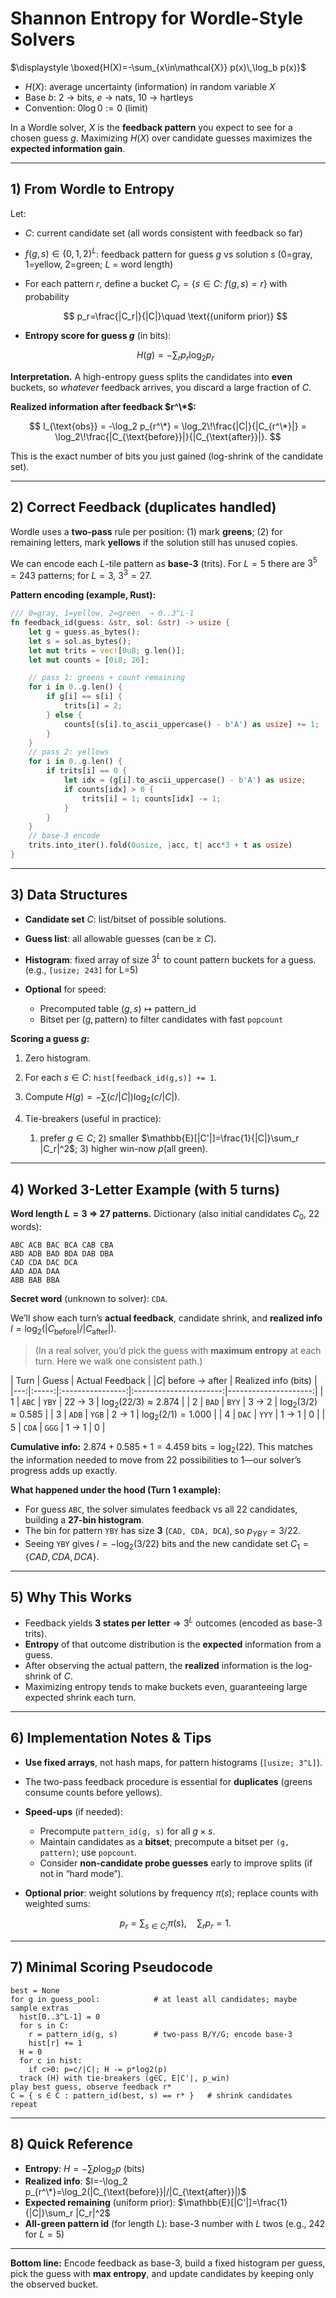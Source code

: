 # Shannon Entropy for Wordle-Style Solvers

$\displaystyle \boxed{H(X)=-\sum_{x\in\mathcal{X}} p(x)\,\log_b p(x)}$

* $H(X)$: average uncertainty (information) in random variable $X$
* Base $b$: 2 → bits, $e$ → nats, 10 → hartleys
* Convention: $0\log 0 := 0$ (limit)

In a Wordle solver, $X$ is the **feedback pattern** you expect to see for a chosen guess $g$. Maximizing $H(X)$ over candidate guesses maximizes the **expected information gain**.

---

## 1) From Wordle to Entropy

Let:

* $C$: current candidate set (all words consistent with feedback so far)
* $f(g,s)\in\{0,1,2\}^L$: feedback pattern for guess $g$ vs solution $s$
  (0=gray, 1=yellow, 2=green; $L$ = word length)
* For each pattern $r$, define a bucket $C_r=\{s\in C:\ f(g,s)=r\}$ with probability

  $$
  p_r=\frac{|C_r|}{|C|}\quad \text{(uniform prior)}
  $$
* **Entropy score for guess $g$** (in bits):

  $$
  H(g)=-\sum_r p_r \log_2 p_r
  $$

**Interpretation.** A high-entropy guess splits the candidates into **even** buckets, so *whatever* feedback arrives, you discard a large fraction of $C$.

**Realized information after feedback $r^\*$:**

$$
I_{\text{obs}} = -\log_2 p_{r^\*} = \log_2\!\frac{|C|}{|C_{r^\*}|} = \log_2\!\frac{|C_{\text{before}}|}{|C_{\text{after}}|}.
$$

This is the exact number of bits you just gained (log-shrink of the candidate set).

---

## 2) Correct Feedback (duplicates handled)

Wordle uses a **two-pass** rule per position:
(1) mark **greens**; (2) for remaining letters, mark **yellows** if the solution still has unused copies.

We can encode each $L$-tile pattern as **base-3** (trits). For $L=5$ there are $3^5=243$ patterns; for $L=3$, $3^3=27$.

**Pattern encoding (example, Rust):**

```rust
/// 0=gray, 1=yellow, 2=green  → 0..3^L-1
fn feedback_id(guess: &str, sol: &str) -> usize {
    let g = guess.as_bytes();
    let s = sol.as_bytes();
    let mut trits = vec![0u8; g.len()];
    let mut counts = [0i8; 26];

    // pass 1: greens + count remaining
    for i in 0..g.len() {
        if g[i] == s[i] {
            trits[i] = 2;
        } else {
            counts[(s[i].to_ascii_uppercase() - b'A') as usize] += 1;
        }
    }
    // pass 2: yellows
    for i in 0..g.len() {
        if trits[i] == 0 {
            let idx = (g[i].to_ascii_uppercase() - b'A') as usize;
            if counts[idx] > 0 {
                trits[i] = 1; counts[idx] -= 1;
            }
        }
    }
    // base-3 encode
    trits.into_iter().fold(0usize, |acc, t| acc*3 + t as usize)
}
```

---

## 3) Data Structures

* **Candidate set** $C$: list/bitset of possible solutions.
* **Guess list**: all allowable guesses (can be ≥ $C$).
* **Histogram**: fixed array of size $3^L$ to count pattern buckets for a guess.
  (e.g., `[usize; 243]` for L=5)
* **Optional** for speed:

  * Precomputed table $(g,s)\mapsto \text{pattern\_id}$
  * Bitset per $(g,\text{pattern})$ to filter candidates with fast `popcount`

**Scoring a guess $g$:**

1. Zero histogram.
2. For each $s\in C$: `hist[feedback_id(g,s)] += 1`.
3. Compute $H(g) = -\sum (c/|C|)\log_2(c/|C|)$.
4. Tie-breakers (useful in practice):

   1. prefer $g\in C$; 2) smaller $\mathbb{E}[|C'|]=\frac{1}{|C|}\sum_r |C_r|^2$; 3) higher win-now $p(\text{all green})$.

---

## 4) Worked **3-Letter** Example (with 5 turns)

**Word length $L=3$ ⇒ 27 patterns.**
Dictionary (also initial candidates $C_0$, 22 words):

```
ABC ACB BAC BCA CAB CBA
ABD ADB BAD BDA DAB DBA
CAD CDA DAC DCA
AAD ADA DAA
ABB BAB BBA
```

**Secret word** (unknown to solver): `CDA`.

We’ll show each turn’s **actual feedback**, candidate shrink, and **realized info** $I=\log_2(|C_{\text{before}}|/|C_{\text{after}}|)$.

> (In a real solver, you’d pick the guess with **maximum entropy** at each turn. Here we walk one consistent path.)

\| Turn | Guess | Actual Feedback | $|C|$ before → after | Realized info (bits) |
\|---:|:-----:|:----------------:|:----------------------:|---------------------:|
\| 1 | `ABC` | `YBY` | 22 → 3 | $\log_2(22/3) ≈ 2.874$ |
\| 2 | `BAD` | `BYY` | 3 → 2 | $\log_2(3/2) ≈ 0.585$ |
\| 3 | `ADB` | `YGB` | 2 → 1 | $\log_2(2/1) = 1.000$ |
\| 4 | `DAC` | `YYY` | 1 → 1 | $0$ |
\| 5 | `CDA` | `GGG` | 1 → 1 | $0$ |

**Cumulative info:** $2.874 + 0.585 + 1 = 4.459\ \text{bits} = \log_2(22)$.
This matches the information needed to move from 22 possibilities to 1—our solver’s progress adds up exactly.

**What happened under the hood (Turn 1 example):**

* For guess `ABC`, the solver simulates feedback vs all 22 candidates, building a **27-bin histogram**.
* The bin for pattern `YBY` has size **3** (`CAD, CDA, DCA`), so $p_{YBY}=3/22$.
* Seeing `YBY` gives $I=-\log_2(3/22)$ bits and the new candidate set $C_1=\{CAD,CDA,DCA\}$.

---

## 5) Why This Works

* Feedback yields **3 states per letter** ⇒ $3^L$ outcomes (encoded as base-3 trits).
* **Entropy** of that outcome distribution is the **expected** information from a guess.
* After observing the actual pattern, the **realized** information is the log-shrink of $C$.
* Maximizing entropy tends to make buckets even, guaranteeing large expected shrink each turn.

---

## 6) Implementation Notes & Tips

* **Use fixed arrays**, not hash maps, for pattern histograms (`[usize; 3^L]`).
* The two-pass feedback procedure is essential for **duplicates** (greens consume counts before yellows).
* **Speed-ups** (if needed):

  * Precompute `pattern_id(g, s)` for all $g \times s$.
  * Maintain candidates as a **bitset**; precompute a bitset per `(g, pattern)`; use `popcount`.
  * Consider **non-candidate probe guesses** early to improve splits (if not in “hard mode”).
* **Optional prior**: weight solutions by frequency $\pi(s)$; replace counts with weighted sums:

  $$
  p_r=\sum_{s\in C_r} \pi(s),\quad \sum_{r} p_r = 1.
  $$

---

## 7) Minimal Scoring Pseudocode

```text
best = None
for g in guess_pool:            # at least all candidates; maybe sample extras
  hist[0..3^L-1] = 0
  for s in C:
    r = pattern_id(g, s)        # two-pass B/Y/G; encode base-3
    hist[r] += 1
  H = 0
  for c in hist:
    if c>0: p=c/|C|; H -= p*log2(p)
  track (H) with tie-breakers (g∈C, E|C'|, p_win)
play best guess, observe feedback r*
C = { s ∈ C : pattern_id(best, s) == r* }   # shrink candidates
repeat
```

---

## 8) Quick Reference

* **Entropy**: $H=-\sum p\log_2 p$ (bits)
* **Realized info**: $I=-\log_2 p_{r^\*}=\log_2(|C_{\text{before}}|/|C_{\text{after}}|)$
* **Expected remaining** (uniform prior): $\mathbb{E}[|C'|]=\frac{1}{|C|}\sum_r |C_r|^2$
* **All-green pattern id** (for length $L$): base-3 number with $L$ twos (e.g., 242 for $L=5$)

---

**Bottom line:** Encode feedback as base-3, build a fixed histogram per guess, pick the guess with **max entropy**, and update candidates by keeping only the observed bucket. 
